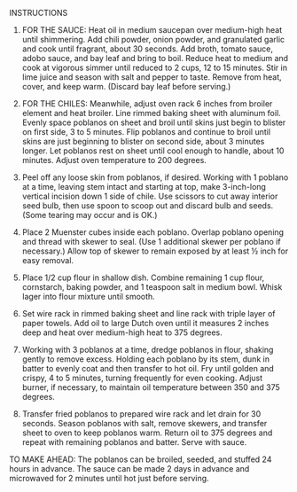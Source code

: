 INSTRUCTIONS

1. FOR THE SAUCE: Heat oil in medium saucepan over medium-high heat until shimmering. Add chili powder, onion powder, and granulated garlic and cook until fragrant, about 30 seconds. Add broth, tomato sauce, adobo sauce, and bay leaf and bring to boil. Reduce heat to medium and cook at vigorous simmer until reduced to 2 cups, 12 to 15 minutes. Stir in lime juice and season with salt and pepper to taste. Remove from heat, cover, and keep warm. (Discard bay leaf before serving.)

2. FOR THE CHILES: Meanwhile, adjust oven rack 6 inches from broiler element and heat broiler. Line rimmed baking sheet with aluminum foil. Evenly space poblanos on sheet and broil until skins just begin to blister on first side, 3 to 5 minutes. Flip poblanos and continue to broil until skins are just beginning to blister on second side, about 3 minutes longer. Let poblanos rest on sheet until cool enough to handle, about 10 minutes. Adjust oven temperature to 200 degrees.

3. Peel off any loose skin from poblanos, if desired. Working with 1 poblano at a time, leaving stem intact and starting at top, make 3-inch-long vertical incision down 1 side of chile. Use scissors to cut away interior seed bulb, then use spoon to scoop out and discard bulb and seeds. (Some tearing may occur and is OK.)

4. Place 2 Muenster cubes inside each poblano. Overlap poblano opening and thread with skewer to seal. (Use 1 additional skewer per poblano if necessary.) Allow top of skewer to remain exposed by at least ½ inch for easy removal.

5. Place 1/2 cup flour in shallow dish. Combine remaining 1 cup flour, cornstarch, baking powder, and 1 teaspoon salt in medium bowl. Whisk lager into flour mixture until smooth.

6. Set wire rack in rimmed baking sheet and line rack with triple layer of paper towels. Add oil to large Dutch oven until it measures 2 inches deep and heat over medium-high heat to 375 degrees.

7. Working with 3 poblanos at a time, dredge poblanos in flour, shaking gently to remove excess. Holding each poblano by its stem, dunk in batter to evenly coat and then transfer to hot oil. Fry until golden and crispy, 4 to 5 minutes, ­turning frequently for even cooking. Adjust burner, if necessary, to ­maintain oil temperature between 350 and 375 degrees.

8. Transfer fried poblanos to prepared wire rack and let drain for 30 seconds. Season poblanos with salt, remove skewers, and transfer sheet to oven to keep poblanos warm. Return oil to 375 degrees and repeat with remaining poblanos and batter. Serve with sauce.

TO MAKE AHEAD: The poblanos can be broiled, seeded, and stuffed 24 hours in advance. The sauce can be made 2 days in advance and microwaved for 2 minutes until hot just before serving.
